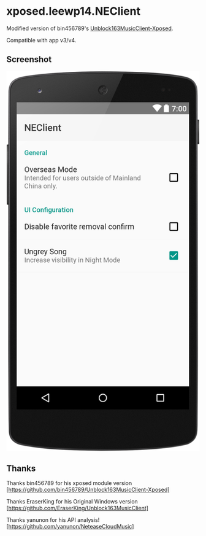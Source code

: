 # xposed.leewp14.NEClient

Modified version of bin456789's [Unblock163MusicClient-Xposed](https://github.com/bin456789/Unblock163MusicClient-Xposed).

Compatible with app v3/v4.

## Screenshot

![screenshot](/assets/img/layout-2017-10-04-190117.png)

## Thanks

Thanks bin456789 for his xposed module version [https://github.com/bin456789/Unblock163MusicClient-Xposed]

Thanks EraserKing for his Original Windows version [https://github.com/EraserKing/Unblock163MusicClient]

Thanks yanunon for his API analysis! [https://github.com/yanunon/NeteaseCloudMusic]